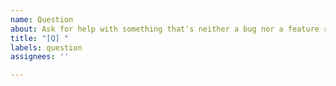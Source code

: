 ```yaml
---
name: Question
about: Ask for help with something that's neither a bug nor a feature request
title: "[Q] "
labels: question
assignees: ''

---
```




